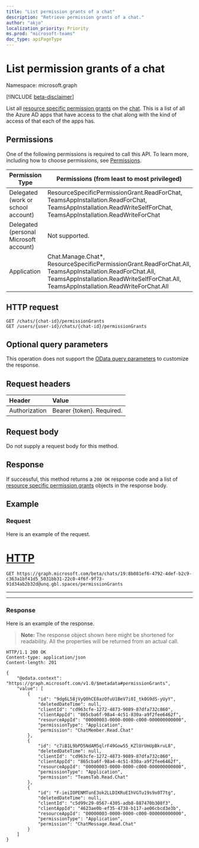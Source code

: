 ```yaml
---
title: "List permission grants of a chat"
description: "Retrieve permission grants of a chat."
author: "akjo"
localization_priority: Priority
ms.prod: "microsoft-teams"
doc_type: apiPageType
---
```


# List permission grants of a chat

Namespace: microsoft.graph

[!INCLUDE [beta-disclaimer](../../includes/beta-disclaimer.md)]

List all [resource specific permission grants](../resources/resourcespecificpermissiongrant.md) on the [chat](../resources/chat.md). This is a list of all the Azure AD apps that have access to the chat along with the kind of access of that each of the apps has. 


## Permissions

One of the following permissions is required to call this API. To learn more, including how to choose permissions, see [Permissions](/graph/permissions-reference).

|Permission Type|Permissions (from least to most privileged)|
|---------|-------------|
|Delegated (work or school account)| ResourceSpecificPermissionGrant.ReadForChat, TeamsAppInstallation.ReadForChat, TeamsAppInstallation.ReadWriteSelfForChat, TeamsAppInstallation.ReadWriteForChat |
|Delegated (personal Microsoft account)|Not supported.|
|Application| Chat.Manage.Chat*, ResourceSpecificPermissionGrant.ReadForChat.All, TeamsAppInstallation.ReadForChat.All, TeamsAppInstallation.ReadWriteSelfForChat.All, TeamsAppInstallation.ReadWriteForChat.All |


## HTTP request
<!-- { "blockType": "ignored" } -->
```http
GET /chats/{chat-id}/permissionGrants
GET /users/{user-id}/chats/{chat-id}/permissionGrants
```

## Optional query parameters

This operation does not support the [OData query parameters](/graph/query-parameters) to customize the response.

## Request headers

| Header       | Value |
|:---------------|:--------|
| Authorization  | Bearer {token}. Required.  |

## Request body

Do not supply a request body for this method.

## Response

If successful, this method returns a `200 OK` response code and a list of [resource specific permission grants](../resources/resourcespecificpermissiongrant.md) objects in the response body.


## Example

### Request

Here is an example of the request.

# [HTTP](#tab/http)
<!-- {
  "blockType": "request",
  "name": "chat_list_permission_grants"
}-->
```msgraph-interactive
GET https://graph.microsoft.com/beta/chats/19:8b081ef6-4792-4def-b2c9-c363a1bf41d5_5031bb31-22c0-4f6f-9f73-91d34ab2b32d@unq.gbl.spaces/permissionGrants
```

---


---


### Response

Here is an example of the response.

>**Note:** The response object shown here might be shortened for readability. All the properties will be returned from an actual call.
<!-- {
  "blockType": "response",
  "truncated": true,
  "@odata.type": "microsoft.graph.resourcespecificpermissiongrant"
} -->
```http
HTTP/1.1 200 OK
Content-type: application/json
Content-length: 201

{
    "@odata.context": "https://graph.microsoft.com/v1.0/$metadata#permissionGrants",
    "value": [
        {
            "id": "9dg6L58jVyQ0hCE8azOfuU1BeV7i0I_tk0G9dS-yUyY",
            "deletedDateTime": null,
            "clientId": "cd963cfe-1272-4873-9089-87dfa732c860",
            "clientAppId": "865cba6f-98a4-4c51-830a-a9f2fee6462f",
            "resourceAppId": "00000003-0000-0000-c000-000000000000",
            "permissionType": "Application",
            "permission": "ChatMember.Read.Chat"
        },
        {
            "id": "c7iB1L9bPD5NdAM5qlrF49Gow55_KZlUrUmUpBkruL8",
            "deletedDateTime": null,
            "clientId": "cd963cfe-1272-4873-9089-87dfa732c860",
            "clientAppId": "865cba6f-98a4-4c51-830a-a9f2fee6462f",
            "resourceAppId": "00000003-0000-0000-c000-000000000000",
            "permissionType": "Application",
            "permission": "TeamsTab.Read.Chat"
        },
        {
            "id": "F-ieiIOPENMTunE3ok2LLDIKRuEIhVGTu19s9x0T7tg",
            "deletedDateTime": null,
            "clientId": "c5d99c29-0567-4305-adb8-887470b308f3",
            "clientAppId": "4623ae0b-ef35-4738-b117-ae06cbcd3e3b",
            "resourceAppId": "00000003-0000-0000-c000-000000000000",
            "permissionType": "Application",
            "permission": "ChatMessage.Read.Chat"
        }
    ]
}
```



